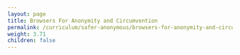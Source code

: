 ```yaml
---
layout: page
title: Browsers For Anonymity and Circumvention
permalink: /curriculum/safer-anonymous/browsers-for-anonymity-and-circumvention/
weight: 3.71
children: false
---
```

